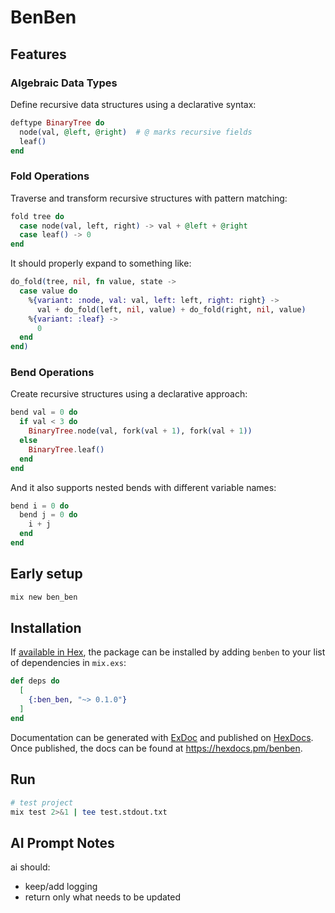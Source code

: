 BenBen
========

## Features

### Algebraic Data Types

Define recursive data structures using a declarative syntax:

```elixir
deftype BinaryTree do
  node(val, @left, @right)  # @ marks recursive fields
  leaf()
end
```

### Fold Operations

Traverse and transform recursive structures with pattern matching:

```elixir
fold tree do
  case node(val, left, right) -> val + @left + @right
  case leaf() -> 0
end
```

It should properly expand to something like:

```elixir
do_fold(tree, nil, fn value, state ->
  case value do
    %{variant: :node, val: val, left: left, right: right} ->
      val + do_fold(left, nil, value) + do_fold(right, nil, value)
    %{variant: :leaf} ->
      0
  end
end)
```

### Bend Operations

Create recursive structures using a declarative approach:

```elixir
bend val = 0 do
  if val < 3 do
    BinaryTree.node(val, fork(val + 1), fork(val + 1))
  else
    BinaryTree.leaf()
  end
end
```

And it also supports nested bends with different variable names:

```elixir
bend i = 0 do
  bend j = 0 do
    i + j
  end
end
```

## Early setup
```bash
mix new ben_ben
```

## Installation

If [available in Hex](https://hex.pm/docs/publish), the package can be installed
by adding `benben` to your list of dependencies in `mix.exs`:

```elixir
def deps do
  [
    {:ben_ben, "~> 0.1.0"}
  ]
end
```

Documentation can be generated with [ExDoc](https://github.com/elixir-lang/ex_doc)
and published on [HexDocs](https://hexdocs.pm). Once published, the docs can
be found at <https://hexdocs.pm/benben>.

## Run
```bash
# test project
mix test 2>&1 | tee test.stdout.txt
```

## AI Prompt Notes
ai should:
- keep/add logging
- return only what needs to be updated
